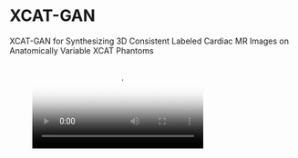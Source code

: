# XCAT-GAN
XCAT-GAN for Synthesizing 3D Consistent Labeled Cardiac MR Images on Anatomically Variable XCAT Phantoms


<!-- blank line -->
<figure class="video_container">
  <video controls="true" allowfullscreen="true" poster="visuals\CorrectedRV_ED_img_flip_Moment.jpg">
    <source src="visuals\CorrectedRV_ED_img_flip.mp4" type="video/mp4">
    <source src="visuals\CorrectedRV_ED_img_flip.ogg" type="video/ogg">
    <source src="visuals\CorrectedRV_ED_img_flip.webm" type="video/webm">
  </video>
</figure>
<!-- blank line -->